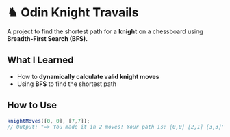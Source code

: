 # ♞ Odin Knight Travails  

A project to find the shortest path for a **knight** on a chessboard using **Breadth-First Search (BFS).**  

##  What I Learned  
- How to **dynamically calculate valid knight moves**  
- Using **BFS** to find the shortest path  

## How to Use  
```js
knightMoves([0, 0], [7,7]);
// Output: "=> You made it in 2 moves! Your path is: [0,0] [2,1] [3,3]"
